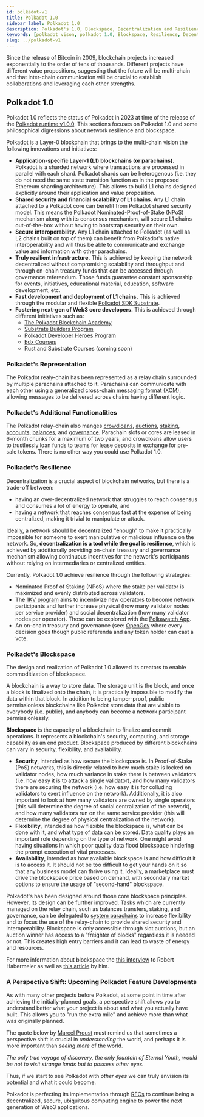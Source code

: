 ```yaml
---
id: polkadot-v1
title: Polkadot 1.0
sidebar_label: Polkadot 1.0
description: Polkadot's 1.0, Blockspace, Decentralization and Resilience.
keywords: [polkadot vison, polkadot 1.0, Blockspace, Resilience, Decentralization]
slug: ../polkadot-v1
---
```



Since the release of Bitcoin in 2009, blockchain projects increased exponentially to the order of
tens of thousands. Different projects have different value propositions, suggesting that the future
will be multi-chain and that inter-chain communication will be crucial to establish collaborations
and leveraging each other strengths.

## Polkadot 1.0

Polkadot 1.0 reflects the status of Polkadot in 2023 at time of the release of the [Polkadot runtime
v1.0.0](https://github.com/paritytech/polkadot/releases/tag/v1.0.0). This sections focuses on Polkadot 1.0 and some philosophical digressions about network
resilience and blockspace.

Polkadot is a Layer-0 blockchain that brings to the multi-chain vision the following innovations and
initiatives:

- **Application-specific Layer-1 (L1) blockchains (or parachains).** Polkadot is a sharded network
  where transactions are processed in parallel with each shard. Polkadot shards can be heterogenous
  (i.e. they do not need the same state transition function as in the proposed Ethereum sharding
  architecture). This allows to build L1 chains designed explicitly around their application and
  value proposition.
- **Shared security and financial scalability of L1 chains**. Any L1 chain attached to a Polkadot
  core can benefit from Polkadot shared security model. This means the Polkadot
  Nominated-Proof-of-Stake (NPoS) mechanism along with its consensus mechanism, will secure L1
  chains out-of-the-box without having to bootstrap security on their own.
- **Secure interoperability.** Any L1 chain attached to Polkadot (as well as L2 chains built on top
  of them) can benefit from Polkadot's native interoperability and will thus be able to communicate
  and exchange value and information with other parachains.
- **Truly resilient infrastructure.** This is achieved by keeping the network decentralized without
  compromising scalability and throughput and through on-chain treasury funds that can be accessed
  through governance referendum. Those funds guarantee constant sponsorship for events, initiatives,
  educational material, education, software development, etc.
- **Fast development and deployment of L1 chains.** This is achieved through the modular and
  flexible [Polkadot SDK Substrate](./glossary.md#substrate).
- **Fostering next-gen of Web3 core developers.** This is achieved through different initiatives
  such as:
  - [The Polkadot Blockchain Academy](https://polkadot.network/development/academy/)
  - [Substrate Builders Program](./builders-program.md)
  - [Polkadot Developer Heroes Program](./dev-heroes.md)
  - [Edx Courses](https://www.edx.org/school/web3x)
  - Rust and Substrate Courses (coming soon)

### Polkadot's Representation

The Polkadot realy-chain has been represented as a relay chain surrounded by multiple parachains
attached to it. Parachains can communicate with each other using a generalized
[cross-chain messaging format (XCM)](./learn-xcm-index), allowing messages to be delivered across
chains having different logic.

### Polkadot's Additional Functionalities

The Polkadot relay-chain also manges [crowdloans](../learn/learn-crowdloans.md),
[auctions](../learn/learn-auction.md), [staking](../learn/learn-staking.md),
[accounts](./learn-accounts-index), [balances](../learn/learn-balance-transfers.md), and
[governance](../learn/learn-polkadot-opengov.md). Parachain slots or cores are leased in 6-month
chunks for a maximum of two years, and crowdloans allow users to trustlessly loan funds to teams for
lease deposits in exchange for pre-sale tokens. There is no other way you could use Polkadot 1.0.

### Polkadot's Resilience

Decentralization is a crucial aspect of blockchain networks, but there is a trade-off between:

- having an over-decentralized network that struggles to reach consensus and consumes a lot of
  energy to operate, and
- having a network that reaches consensus fast at the expense of being centralized, making it
  trivial to manipulate or attack.

Ideally, a network should be decentralized "enough" to make it practically impossible for someone to
exert manipulative or malicious influence on the network. So, **decentralization is a tool while the
goal is resilience**, which is achieved by additionally providing on-chain treasury and governance
mechanism allowing continuous incentives for the network's participants without relying on
intermediaries or centralized entities.

Currently, Polkadot 1.0 achieve resilience through the following strategies:

- Nominated Proof of Staking (NPoS) where the stake per validator is maximized and evenly
  distributed across validators.
- The [1KV program](./thousand-validators.md) aims to incentivize new operators to become network
  participants and further increase physical (how many validator nodes per service provider) and
  social decentralization (how many validator nodes per operator). Those can be explored with the
  [Polkawatch App](https://polkadot.polkawatch.app/).
- An on-chain treasury and governance (see: [OpenGov](../learn/learn-polkadot-opengov.md) where every decision goes though public referenda and any
  token holder can cast a vote.

### Polkadot's Blockspace

The design and realization of Polkadot 1.0 allowed its creators to enable commoditization of blockspace.

A blockchain is a way to store data. The storage unit is the block, and once a block is finalized
onto the chain, it is practically impossible to modify the data within that block. In addition to
being tamper-proof, public permissionless blockchains like Polkadot store data that are visible to
everybody (i.e. public), and anybody can become a network participant permissionlessly.

**Blockspace** is the capacity of a blockchain to finalize and commit operations. It represents a 
blockchain's security, computing, and storage capability as an end product. Blockspace produced by 
different blockchains can vary in security, flexibility, and availability. 

- **Security**, intended as how secure the blockspace is. In Proof-of-Stake (PoS) networks, this is
  directly related to how much stake is locked on validator nodes, how much variance in stake there
  is between validators (i.e. how easy it is to attack a single validator), and how many
  validators there are securing the network (i.e. how easy it is for colluding validators to exert
  influence on the network). Additionally, it is also important to look at how many validators are owned by single
  operators (this will determine the degree of social centralization of the network), and how many
  validators run on the same service provider (this will determine the degree of physical
  centralization of the network).
- **Flexibility**, intended as how flexible the blockspace is, what can be done with it, and what
  type of data can be stored. Data quality plays an important role depending on the type of network.
  One might avoid having situations in which poor quality data flood blockspace hindering the prompt
  execution of vital processes.
- **Availability**, intended as how available blockspace is and how difficult it is to access it. It
  should not be too difficult to get your hands on it so that any business model  can
  thrive using it. Ideally, a marketplace must drive the blockspace price based on demand, with
  secondary market options to ensure the usage of "second-hand" blockspace.

Polkadot's has been designed around those core blockspace principles. However, its design can be
further improved. Tasks which are currently managed on the relay chain, such as balances transfers, staking, and governance, can be delegated to
[system parachains](../learn/learn-system-chains.md) to increase flexibility and to focus the use of
the relay-chain to provide shared security and interoperability. Blockspace is only accessible
through slot auctions, but an auction winner has access to a "freighter of blocks" regardless it is
needed or not. This creates high entry barriers and it can lead to waste of energy and resources.

For more information about blockspace the [this interview](https://youtu.be/e1vISppPwe4) to Robert
Habermeier as well as [this article](https://www.rob.tech/polkadot-blockspace-over-blockchains/) by
him.

### A Perspective Shift: Upcoming Polkadot Feature Developments

As with many other projects before Polkadot, at some point in time after achieving the
initially-planned goals, a perspective shift allows you to understand better what your project is
about and what you actually have built. This allows you to "run the extra mile" and achieve more
than what was originally planned.

The quote below by [Marcel Proust](https://en.wikipedia.org/wiki/Marcel_Proust) must remind us that
sometimes a perspective shift is crucial in _understanding_ the world, and perhaps it is more
important than _seeing more_ of the world.

_The only true voyage of discovery, the only fountain of Eternal Youth, would be not to visit
strange lands but to possess other eyes._

Thus, if we start to see Polkadot with _other eyes_ we can truly envision its potential and what it
could become.

Polkadot is perfecting its implementation through [RFCs](https://github.com/polkadot-fellows/RFCs) 
to continue being a decentralized, secure, ubiquitous computing engine to power the next generation of Web3 applications.
